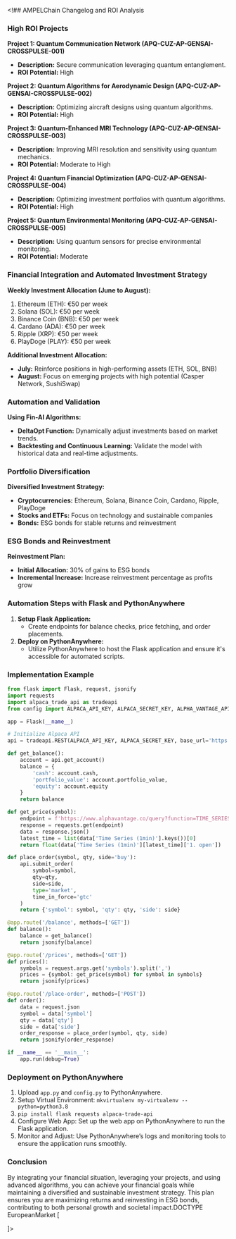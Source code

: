 <!## AMPELChain Changelog and ROI Analysis

### High ROI Projects

**Project 1: Quantum Communication Network (APQ-CUZ-AP-GENSAI-CROSSPULSE-001)**
- **Description:** Secure communication leveraging quantum entanglement.
- **ROI Potential:** High

**Project 2: Quantum Algorithms for Aerodynamic Design (APQ-CUZ-AP-GENSAI-CROSSPULSE-002)**
- **Description:** Optimizing aircraft designs using quantum algorithms.
- **ROI Potential:** High

**Project 3: Quantum-Enhanced MRI Technology (APQ-CUZ-AP-GENSAI-CROSSPULSE-003)**
- **Description:** Improving MRI resolution and sensitivity using quantum mechanics.
- **ROI Potential:** Moderate to High

**Project 4: Quantum Financial Optimization (APQ-CUZ-AP-GENSAI-CROSSPULSE-004)**
- **Description:** Optimizing investment portfolios with quantum algorithms.
- **ROI Potential:** High

**Project 5: Quantum Environmental Monitoring (APQ-CUZ-AP-GENSAI-CROSSPULSE-005)**
- **Description:** Using quantum sensors for precise environmental monitoring.
- **ROI Potential:** Moderate

### Financial Integration and Automated Investment Strategy

**Weekly Investment Allocation (June to August):**
1. Ethereum (ETH): €50 per week
2. Solana (SOL): €50 per week
3. Binance Coin (BNB): €50 per week
4. Cardano (ADA): €50 per week
5. Ripple (XRP): €50 per week
6. PlayDoge (PLAY): €50 per week

**Additional Investment Allocation:**
- **July:** Reinforce positions in high-performing assets (ETH, SOL, BNB)
- **August:** Focus on emerging projects with high potential (Casper Network, SushiSwap)

### Automation and Validation

**Using Fin-AI Algorithms:**
- **DeltaOpt Function:** Dynamically adjust investments based on market trends.
- **Backtesting and Continuous Learning:** Validate the model with historical data and real-time adjustments.

### Portfolio Diversification

**Diversified Investment Strategy:**
- **Cryptocurrencies:** Ethereum, Solana, Binance Coin, Cardano, Ripple, PlayDoge
- **Stocks and ETFs:** Focus on technology and sustainable companies
- **Bonds:** ESG bonds for stable returns and reinvestment

### ESG Bonds and Reinvestment

**Reinvestment Plan:**
- **Initial Allocation:** 30% of gains to ESG bonds
- **Incremental Increase:** Increase reinvestment percentage as profits grow

### Automation Steps with Flask and PythonAnywhere

1. **Setup Flask Application:**
   - Create endpoints for balance checks, price fetching, and order placements.
2. **Deploy on PythonAnywhere:**
   - Utilize PythonAnywhere to host the Flask application and ensure it's accessible for automated scripts.

### Implementation Example

```python
from flask import Flask, request, jsonify
import requests
import alpaca_trade_api as tradeapi
from config import ALPACA_API_KEY, ALPACA_SECRET_KEY, ALPHA_VANTAGE_API_KEY

app = Flask(__name__)

# Initialize Alpaca API
api = tradeapi.REST(ALPACA_API_KEY, ALPACA_SECRET_KEY, base_url='https://paper-api.alpaca.markets')

def get_balance():
    account = api.get_account()
    balance = {
        'cash': account.cash,
        'portfolio_value': account.portfolio_value,
        'equity': account.equity
    }
    return balance

def get_price(symbol):
    endpoint = f'https://www.alphavantage.co/query?function=TIME_SERIES_INTRADAY&symbol={symbol}&interval=1min&apikey={ALPHA_VANTAGE_API_KEY}'
    response = requests.get(endpoint)
    data = response.json()
    latest_time = list(data['Time Series (1min)'].keys())[0]
    return float(data['Time Series (1min)'][latest_time]['1. open'])

def place_order(symbol, qty, side='buy'):
    api.submit_order(
        symbol=symbol,
        qty=qty,
        side=side,
        type='market',
        time_in_force='gtc'
    )
    return {'symbol': symbol, 'qty': qty, 'side': side}

@app.route('/balance', methods=['GET'])
def balance():
    balance = get_balance()
    return jsonify(balance)

@app.route('/prices', methods=['GET'])
def prices():
    symbols = request.args.get('symbols').split(',')
    prices = {symbol: get_price(symbol) for symbol in symbols}
    return jsonify(prices)

@app.route('/place-order', methods=['POST'])
def order():
    data = request.json
    symbol = data['symbol']
    qty = data['qty']
    side = data['side']
    order_response = place_order(symbol, qty, side)
    return jsonify(order_response)

if __name__ == '__main__':
    app.run(debug=True)
```

### Deployment on PythonAnywhere

1. Upload `app.py` and `config.py` to PythonAnywhere.
2. Setup Virtual Environment: `mkvirtualenv my-virtualenv --python=python3.8`
3. `pip install flask requests alpaca-trade-api`
4. Configure Web App: Set up the web app on PythonAnywhere to run the Flask application.
5. Monitor and Adjust: Use PythonAnywhere’s logs and monitoring tools to ensure the application runs smoothly.

### Conclusion

By integrating your financial situation, leveraging your projects, and using advanced algorithms, you can achieve your financial goals while maintaining a diversified and sustainable investment strategy. This plan ensures you are maximizing returns and reinvesting in ESG bonds, contributing to both personal growth and societal impact.DOCTYPE EuropeanMarket [
  <!ELEMENT EuropeanMarket (MarketInfo, FinancialAssets, Technologies, StockExchanges, Regulations, Stakeholders, FinancialMetrics)>

  <!ELEMENT MarketInfo (MarketName, Description, EstablishedDate, CountriesCovered)>
  <!ELEMENT MarketName (#PCDATA)>
  <!ELEMENT Description (#PCDATA)>
  <!ELEMENT EstablishedDate (#PCDATA)>
  <!ELEMENT CountriesCovered (#PCDATA)>

  <!ELEMENT FinancialAssets (Asset*)>
  <!ELEMENT Asset (AssetID, AssetName, AssetType, Technologies, MarketData)>
  <!ELEMENT AssetID (#PCDATA)>
  <!ELEMENT AssetName (#PCDATA)>
  <!ELEMENT AssetType (#PCDATA)> <!-- Stock, Bond, ETF, etc. -->
  <!ELEMENT Technologies (Technology*)>
  <!ELEMENT Technology (TechnologyName, IntegrationLevel)>
  <!ELEMENT TechnologyName (#PCDATA)>
  <!ELEMENT IntegrationLevel (#PCDATA)>
  <!ELEMENT MarketData (DataDate, OpenPrice, ClosePrice, HighPrice, LowPrice, Volume)>
  <!ELEMENT DataDate (#PCDATA)>
  <!ELEMENT OpenPrice (#PCDATA)>
  <!ELEMENT ClosePrice (#PCDATA)>
  <!ELEMENT HighPrice (#PCDATA)>
  <!ELEMENT LowPrice (#PCDATA)>
  <!ELEMENT Volume (#PCDATA)>

  <!ELEMENT Technologies (Technology*)>
  <!ELEMENT Technology (TechnologyName, Description, IntegrationLevel)>
  <!ELEMENT TechnologyName (#PCDATA)>
  <!ELEMENT Description (#PCDATA)>
  <!ELEMENT IntegrationLevel (#PCDATA)>

  <!ELEMENT StockExchanges (StockExchange*)>
  <!ELEMENT StockExchange (ExchangeID, ExchangeName, Country, Technologies, FinancialAssets, Regulations)>
  <!ELEMENT ExchangeID (#PCDATA)>
  <!ELEMENT ExchangeName (#PCDATA)>
  <!ELEMENT Country (#PCDATA)>
  <!ELEMENT FinancialAssets (AssetID*)>
  <!ELEMENT Regulations (RegulationID*)>

  <!ELEMENT Regulations (Regulation*)>
  <!ELEMENT Regulation (RegulationID, RegulationName, Description, ComplianceRequirements)>
  <!ELEMENT RegulationID (#PCDATA)>
  <!ELEMENT RegulationName (#PCDATA)>
  <!ELEMENT Description (#PCDATA)>
  <!ELEMENT ComplianceRequirements (Requirement*)>
  <!ELEMENT Requirement (RequirementName, RequirementDescription)>
  <!ELEMENT RequirementName (#PCDATA)>
  <!ELEMENT RequirementDescription (#PCDATA)>

  <!ELEMENT Stakeholders (Stakeholder*)>
  <!ELEMENT Stakeholder (StakeholderID, StakeholderName, StakeholderType, Contribution)>
  <!ELEMENT StakeholderID (#PCDATA)>
  <!ELEMENT StakeholderName (#PCDATA)>
  <!ELEMENT StakeholderType (#PCDATA)> <!-- E.g., Investor, Regulator, Technology Provider -->
  <!ELEMENT Contribution (#PCDATA)>

  <!ELEMENT FinancialMetrics (Metric*)>
  <!ELEMENT Metric (MetricName, MetricValue, AssetID, ExchangeID)>
  <!ELEMENT MetricName (#PCDATA)>
  <!ELEMENT MetricValue (#PCDATA)>
  <!ELEMENT AssetID (#PCDATA)>
  <!ELEMENT ExchangeID (#PCDATA)>
]>